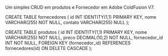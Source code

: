 Um simples CRUD em produtos e Fornecedor em Adobe ColdFusion V7.

<!--- Script de criar tabela fornecedores --->

CREATE TABLE fornecedores (
    id INT IDENTITY(1,1) PRIMARY KEY,
    nome VARCHAR(255) NOT NULL,
    contato VARCHAR(255) NULL
);
<!--- Script de criar tabela produtos --->
CREATE TABLE produtos (
    id INT IDENTITY(1,1) PRIMARY KEY,
    nome VARCHAR(255) NOT NULL,
    preco DECIMAL(10,2) NOT NULL,
    fornecedor_id INT NOT NULL,
    FOREIGN KEY (fornecedor_id) REFERENCES fornecedores(id) ON DELETE CASCADE
);

